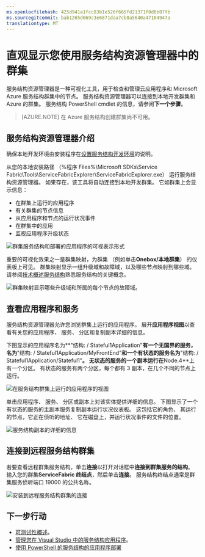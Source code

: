 ```yaml
---
ms.openlocfilehash: 425d941a1fcc83b1e526f665fd21371f0d0b07fb
ms.sourcegitcommit: bab1265d669c3e6871daa7cb8a5640a47104947a
translationtype: MT
---
```

<properties
   pageTitle="直观显示您使用服务结构资源管理器中的群集"
   description="服务结构资源管理器是一个有用的 GUI 工具用于检查和管理云应用程序和 Microsoft Azure 服务结构群集中的节点。"
   services="service-fabric"
   documentationCenter=".net"
   authors="jessebenson"
   manager="timlt"
   editor=""/>

<tags
   ms.service="service-fabric"
   ms.devlang="dotnet"
   ms.topic="article"
   ms.tgt_pltfrm="na"
   ms.workload="na"
   ms.date="08/05/2015"
   ms.author="jesseb"/>

# 直观显示您使用服务结构资源管理器中的群集

服务结构资源管理器是一种可视化工具，用于检查和管理云应用程序和 Microsoft Azure 服务结构群集中的节点。 服务结构资源管理器可以连接到本地开发群集和 Azure 的群集。 服务结构 PowerShell cmdlet 的信息，请参阅**下一个步骤**。

> [AZURE.NOTE] 在 Azure 服务结构创建群集尚不可用。

## 服务结构资源管理器介绍

确保本地开发环境由安装程序在[设置服务结构开发环境](service-fabric-get-started.md)的说明。

从您的本地安装路径 （%程序 Files%\Microsoft SDKs\Service Fabric\Tools\ServiceFabricExplorer\ServiceFabricExplorer.exe） 运行服务结构资源管理器。 如果存在，该工具将自动连接到本地开发群集。  它如群集上会显示信息︰

- 在群集上运行的应用程序
- 有关群集的节点信息
- 从应用程序和节点的运行状况事件
- 在群集中的应用
- 监视应用程序升级状态

![群集服务结构和部署的应用程序的可视表示形式][servicefabricexplorer]

重要的可视化效果之一是群集映射，为群集 （例如单击**Onebox/本地群集**） 的仪表板上可见。 群集映射显示一组升级域和故障域，以及哪些节点映射到哪些域。  请参阅[技术概述服务结构](service-fabric-technical-overview.md)熟悉服务结构的关键概念。

![群集映射显示哪些升级域和所属的每个节点的故障域。][clustermap]


## 查看应用程序和服务

服务结构资源管理器允许您浏览群集上运行的应用程序。  展开**应用程序视图**以查看有关您的应用程序、 服务、 分区和复制副本详细的信息。

下图显示的应用程序名为**"结构: / Stateful1Application"**有一个无国界的服务，名为**"结构: / Stateful1Application/MyFrontEnd"**和一个有状态的服务名为**"结构: / Stateful1Application/Stateful1"**。 无状态的服务的一个副本运行在**Node.4**上有一个分区。 有状态的服务有两个分区，每个都有 3 副本，在几个不同的节点上运行。

![在服务结构群集上运行的应用程序的视图][applicationview]

单击应用程序、 服务、 分区或副本上对该实体提供详细的信息。  下图显示了一个有状态的服务的主副本服务复制副本运行状况仪表板。  这包括它的角色、 其运行的节点，它正在侦听的地址、 它在磁盘上，并运行状况事件的文件的位置。

![服务结构副本的详细的信息][replicadetails]


## 连接到远程服务结构群集

若要查看远程群集服务结构，单击**连接**以打开对话框中**连接到群集服务的结构**。  输入您的群集**ServiceFabric 终结点**，然后单击**连接**。  服务结构终结点通常是群集服务侦听端口 19000 的公共名称。

![安装到远程服务结构群集的连接][connecttocluster]


<!--Every topic should have next steps and links to the next logical set of content to keep the customer engaged-->
## 下一步行动

- [可测试性概述](service-fabric-testability-overview.md)。
- [管理您在 Visual Studio 中的服务结构应用程序](service-fabric-manage-application-in-visual-studio.md)。
- [使用 PowerShell 的服务结构的应用程序部署](service-fabric-deploy-remove-applications.md)

<!--Image references-->
[applicationview]: ./media/service-fabric-visualizing-your-cluster/applicationview.png
[clustermap]: ./media/service-fabric-visualizing-your-cluster/clustermap.png
[connecttocluster]: ./media/service-fabric-visualizing-your-cluster/connecttocluster.png
[replicadetails]: ./media/service-fabric-visualizing-your-cluster/replicadetails.png
[servicefabricexplorer]: ./media/service-fabric-visualizing-your-cluster/servicefabricexplorer.png
